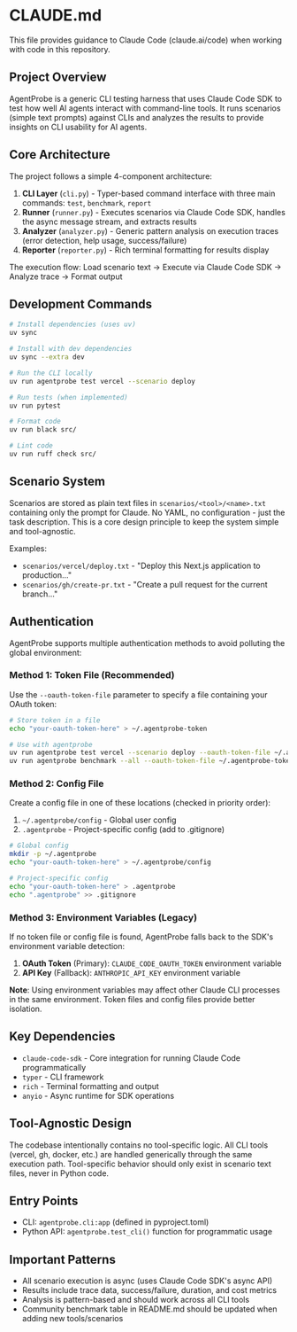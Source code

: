 # CLAUDE.md

This file provides guidance to Claude Code (claude.ai/code) when working with code in this repository.

## Project Overview

AgentProbe is a generic CLI testing harness that uses Claude Code SDK to test how well AI agents interact with command-line tools. It runs scenarios (simple text prompts) against CLIs and analyzes the results to provide insights on CLI usability for AI agents.

## Core Architecture

The project follows a simple 4-component architecture:

1. **CLI Layer** (`cli.py`) - Typer-based command interface with three main commands: `test`, `benchmark`, `report`
2. **Runner** (`runner.py`) - Executes scenarios via Claude Code SDK, handles the async message stream, and extracts results
3. **Analyzer** (`analyzer.py`) - Generic pattern analysis on execution traces (error detection, help usage, success/failure)
4. **Reporter** (`reporter.py`) - Rich terminal formatting for results display

The execution flow: Load scenario text → Execute via Claude Code SDK → Analyze trace → Format output

## Development Commands

```bash
# Install dependencies (uses uv)
uv sync

# Install with dev dependencies
uv sync --extra dev

# Run the CLI locally
uv run agentprobe test vercel --scenario deploy

# Run tests (when implemented)
uv run pytest

# Format code
uv run black src/

# Lint code
uv run ruff check src/
```

## Scenario System

Scenarios are stored as plain text files in `scenarios/<tool>/<name>.txt` containing only the prompt for Claude. No YAML, no configuration - just the task description. This is a core design principle to keep the system simple and tool-agnostic.

Examples:
- `scenarios/vercel/deploy.txt` - "Deploy this Next.js application to production..."
- `scenarios/gh/create-pr.txt` - "Create a pull request for the current branch..."

## Authentication

AgentProbe supports multiple authentication methods to avoid polluting the global environment:

### Method 1: Token File (Recommended)
Use the `--oauth-token-file` parameter to specify a file containing your OAuth token:

```bash
# Store token in a file
echo "your-oauth-token-here" > ~/.agentprobe-token

# Use with agentprobe
uv run agentprobe test vercel --scenario deploy --oauth-token-file ~/.agentprobe-token
uv run agentprobe benchmark --all --oauth-token-file ~/.agentprobe-token
```

### Method 2: Config File
Create a config file in one of these locations (checked in priority order):

1. `~/.agentprobe/config` - Global user config
2. `.agentprobe` - Project-specific config (add to .gitignore)

```bash
# Global config
mkdir -p ~/.agentprobe
echo "your-oauth-token-here" > ~/.agentprobe/config

# Project-specific config
echo "your-oauth-token-here" > .agentprobe
echo ".agentprobe" >> .gitignore
```

### Method 3: Environment Variables (Legacy)
If no token file or config file is found, AgentProbe falls back to the SDK's environment variable detection:

1. **OAuth Token** (Primary): `CLAUDE_CODE_OAUTH_TOKEN` environment variable
2. **API Key** (Fallback): `ANTHROPIC_API_KEY` environment variable

**Note**: Using environment variables may affect other Claude CLI processes in the same environment. Token files and config files provide better isolation.

## Key Dependencies

- `claude-code-sdk` - Core integration for running Claude Code programmatically
- `typer` - CLI framework
- `rich` - Terminal formatting and output
- `anyio` - Async runtime for SDK operations

## Tool-Agnostic Design

The codebase intentionally contains no tool-specific logic. All CLI tools (vercel, gh, docker, etc.) are handled generically through the same execution path. Tool-specific behavior should only exist in scenario text files, never in Python code.

## Entry Points

- CLI: `agentprobe.cli:app` (defined in pyproject.toml)
- Python API: `agentprobe.test_cli()` function for programmatic usage

## Important Patterns

- All scenario execution is async (uses Claude Code SDK's async API)
- Results include trace data, success/failure, duration, and cost metrics
- Analysis is pattern-based and should work across all CLI tools
- Community benchmark table in README.md should be updated when adding new tools/scenarios